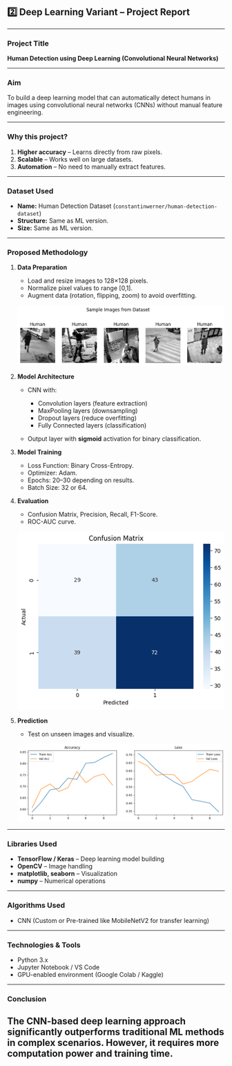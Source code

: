 
## **2️⃣ Deep Learning Variant – Project Report**

---

### **Project Title**

**Human Detection using Deep Learning (Convolutional Neural Networks)**

---

### **Aim**

To build a deep learning model that can automatically detect humans in images using convolutional neural networks (CNNs) without manual feature engineering.

---

### **Why this project?**

1. **Higher accuracy** – Learns directly from raw pixels.
2. **Scalable** – Works well on large datasets.
3. **Automation** – No need to manually extract features.

---

### **Dataset Used**

* **Name:** Human Detection Dataset (`constantinwerner/human-detection-dataset`)
* **Structure:** Same as ML version.
* **Size:** Same as ML version.

---

### **Proposed Methodology**

1. **Data Preparation**

   * Load and resize images to 128×128 pixels.
   * Normalize pixel values to range \[0,1].
   * Augment data (rotation, flipping, zoom) to avoid overfitting.

   *![[Plot 0](../Output/m2.png)](../Output/m2.png)*

2. **Model Architecture**

   * CNN with:

     * Convolution layers (feature extraction)
     * MaxPooling layers (downsampling)
     * Dropout layers (reduce overfitting)
     * Fully Connected layers (classification)
   * Output layer with **sigmoid** activation for binary classification.

 

3. **Model Training**

   * Loss Function: Binary Cross-Entropy.
   * Optimizer: Adam.
   * Epochs: 20–30 depending on results.
   * Batch Size: 32 or 64.


4. **Evaluation**

   * Confusion Matrix, Precision, Recall, F1-Score.
   * ROC-AUC curve.

   *![[Plot 1](../Output/d2.png)](../Output/d2.png)*
  

5. **Prediction**

   * Test on unseen images and visualize.

    *![[Plot 2](../Output/d1.png)](../Output/d1.png)*

---

### **Libraries Used**

* **TensorFlow / Keras** – Deep learning model building
* **OpenCV** – Image handling
* **matplotlib, seaborn** – Visualization
* **numpy** – Numerical operations

---

### **Algorithms Used**

* CNN (Custom or Pre-trained like MobileNetV2 for transfer learning)

---

### **Technologies & Tools**

* Python 3.x
* Jupyter Notebook / VS Code
* GPU-enabled environment (Google Colab / Kaggle)

---

### **Conclusion**

**The CNN-based deep learning approach significantly outperforms traditional ML methods in complex scenarios. However, it requires more computation power and training time.**
---
